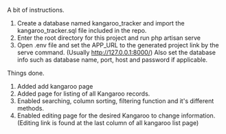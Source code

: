 A bit of instructions.
1. Create a database named kangaroo_tracker and import the kangaroo_tracker.sql file included in the repo.
2. Enter the root directory for this project and run php artisan serve
3. Open .env file and set the APP_URL to the generated project link by the serve command. (Usually http://127.0.0.1:8000/)
    Also set the database info such as database name, port, host and password if applicable.


Things done.
1. Added add kangaroo page
2. Added page for listing of all Kangaroo records.
3. Enabled searching, column sorting, filtering function and it's different methods.
4. Enabled editing page for the desired Kangaroo to change information. (Editing link is found at the last column of all kangaroo list page)

